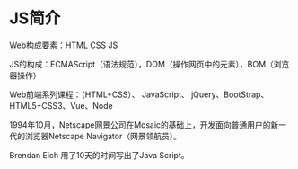 # JS简介

Web构成要素：HTML CSS JS

JS的构成：ECMAScript（语法规范），DOM（操作网页中的元素），BOM（浏览器操作）

Web前端系列课程：（HTML+CSS）、 JavaScript、 jQuery、BootStrap、HTML5+CSS3、Vue、Node

1994年10月，Netscape网景公司在Mosaic的基础上，开发面向普通用户的新一代的浏览器Netscape Navigator（网景领航员）。

Brendan Eich 用了10天的时间写出了Java Script。
